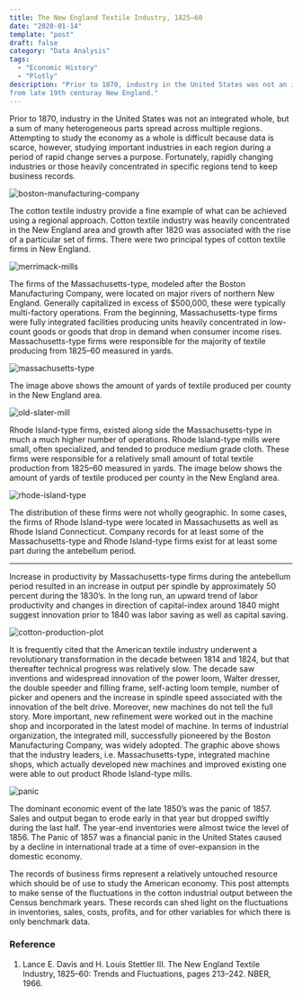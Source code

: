 ```yaml
---
title: The New England Textile Industry, 1825–60
date: "2020-01-14"
template: "post"
draft: false
category: "Data Analysis"
tags:
  - "Economic History"
  - "Plotly"
description: "Prior to 1870, industry in the United States was not an integrated whole, but a sum of many heterogeneous parts spread across multiple regions. In this article, I explore economic data
from late 19th centuray New England."
---
```


Prior to 1870, industry in the United States was not an integrated whole, but a sum of many heterogeneous parts spread across multiple regions. Attempting to study the economy as a whole is difficult because data is scarce, however, studying important industries in each region during a period of rapid change serves a purpose. Fortunately, rapidly changing industries or those heavily concentrated in specific regions tend to keep business records.

![boston-manufacturing-company](/media/boston-main.jpg)

The cotton textile industry provide a fine example of what can be achieved using a regional approach. Cotton textile industry was heavily concentrated in the New England area and growth after 1820 was associated with the rise of a particular set of firms. There were two principal types of cotton textile firms in New England.

![merrimack-mills](/media/new-england-textile-industry/merrimack-mills.gif)

The firms of the Massachusetts-type, modeled after the Boston Manufacturing Company, were located on major rivers of northern New England. Generally capitalized in excess of $500,000, these were typically multi-factory operations. From the beginning, Massachusetts-type firms were fully integrated facilities producing units heavily concentrated in low-count goods or goods that drop in demand when consumer income rises. Massachusetts-type firms were responsible for the majority of textile producing from 1825–60 measured in yards.

![massachusetts-type](/media/massachusetts-type.png)

The image above shows the amount of yards of textile produced per county in the New England area.

![old-slater-mill](/media/old-slater-mill.jpeg)

Rhode Island-type firms, existed along side the Massachusetts-type in much a much higher number of operations. Rhode Island-type mills were small, often specialized, and tended to produce medium grade cloth. These firms were responsible for a relatively small amount of total textile production from 1825–60 measured in yards. The image below shows the amount of yards of textile produced per county in the New England area.

![rhode-island-type](/media/rhode-island-type.png)

The distribution of these firms were not wholly geographic. In some cases, the firms of Rhode Island-type were located in Massachusetts as well as Rhode Island Connecticut. Company records for at least some of the Massachusetts-type and Rhode Island-type firms exist for at least some part during the antebellum period.

* * * * *

Increase in productivity by Massachusetts-type firms during the antebellum period resulted in an increase in output per spindle by approximately 50 percent during the 1830’s. In the long run, an upward trend of labor productivity and changes in direction of capital-index around 1840 might suggest innovation prior to 1840 was labor saving as well as capital saving.

![cotton-production-plot](/media/cotton-production-plot.png)

It is frequently cited that the American textile industry underwent a revolutionary transformation in the decade between 1814 and 1824, but that thereafter technical progress was relatively slow. The decade saw inventions and widespread innovation of the power loom, Walter dresser, the double speeder and filling frame, self-acting loom temple, number of picker and openers and the increase in spindle speed associated with the innovation of the belt drive. Moreover, new machines do not tell the full story. More important, new refinement were worked out in the machine shop and incorporated in the latest model of machine. In terms of industrial organization, the integrated mill, successfully pioneered by the Boston Manufacturing Company, was widely adopted. The graphic above shows that the industry leaders, i.e. Massachusetts-type, integrated machine shops, which actually developed new machines and improved existing one were able to out product Rhode Island-type mills.

![panic](/media/panic.jpeg)

The dominant economic event of the late 1850’s was the panic of 1857. Sales and output began to erode early in that year but dropped swiftly during the last half. The year-end inventories were almost twice the level of 1856. The Panic of 1857 was a financial panic in the United States caused by a decline in international trade at a time of over-expansion in the domestic economy.

The records of business firms represent a relatively untouched resource which should be of use to study the American economy. This post attempts to make sense of the fluctuations in the cotton industrial output between the Census benchmark years. These records can shed light on the fluctuations in inventories, sales, costs, profits, and for other variables for which there is only benchmark data.

### Reference
1. Lance E. Davis and H. Louis Stettler III. The New England Textile Industry, 1825–60: Trends and Fluctuations, pages 213–242. NBER, 1966.

